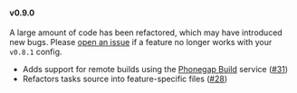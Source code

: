 #### v0.9.0

A large amount of code has been refactored, which may have introduced new bugs. Please [open an issue](https://github.com/logankoester/grunt-phonegap/issues)
if a feature no longer works with your `v0.8.1` config.

* Adds support for remote builds using the [Phonegap Build](https://build.phonegap.com) service ([#31](https://github.com/logankoester/grunt-phonegap/issues/31))
* Refactors tasks source into feature-specific files ([#28](https://github.com/logankoester/grunt-phonegap/issues/28))
